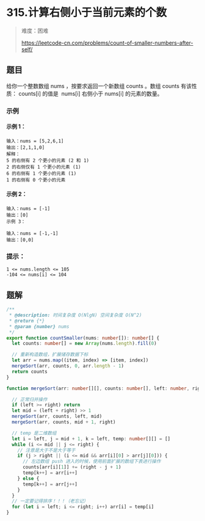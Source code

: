 # 315.计算右侧小于当前元素的个数

> 难度：困难
>
> https://leetcode-cn.com/problems/count-of-smaller-numbers-after-self/

## 题目

给你一个整数数组 nums ，按要求返回一个新数组 counts 。数组 counts 有该性质： counts[i] 的值是  nums[i] 右侧小于 nums[i] 的元素的数量。

### 示例

#### 示例 1：

```
输入：nums = [5,2,6,1]
输出：[2,1,1,0]
解释：
5 的右侧有 2 个更小的元素 (2 和 1)
2 的右侧仅有 1 个更小的元素 (1)
6 的右侧有 1 个更小的元素 (1)
1 的右侧有 0 个更小的元素
```

#### 示例 2：

```
输入：nums = [-1]
输出：[0]
示例 3：

输入：nums = [-1,-1]
输出：[0,0]
```

### 提示：

```
1 <= nums.length <= 105
-104 <= nums[i] <= 104
```

## 题解

```typescript
/**
 * @description: 时间复杂度 O(NlgN) 空间复杂度 O(N^2)
 * @return {*}
 * @param {number} nums
 */
export function countSmaller(nums: number[]): number[] {
  let counts: number[] = new Array(nums.length).fill(0)

  // 重新构造数组，扩展储存数据下标
  let arr = nums.map((item, index) => [item, index])
  mergeSort(arr, counts, 0, arr.length - 1)
  return counts
}

function mergeSort(arr: number[][], counts: number[], left: number, right: number) {

  // 正常归并操作
  if (left >= right) return
  let mid = (left + right) >> 1
  mergeSort(arr, counts, left, mid)
  mergeSort(arr, counts, mid + 1, right)

  // temp 是二维数组
  let i = left, j = mid + 1, k = left, temp: number[][] = []
  while (i <= mid || j <= right) {
    // 注意是大于不是大于等于
    if (j > right || (i <= mid && arr[i][0] > arr[j][0])) {
      // 左边数组 push 进入的时候，使用前面扩展的数组下表进行操作
      counts[arr[i][1]] += (right - j + 1)
      temp[k++] = arr[i++]
    } else {
      temp[k++] = arr[j++]
    }
  }
  // 一定要记得排序！！！（老忘记）
  for (let i = left; i <= right; i++) arr[i] = temp[i]
}
```
